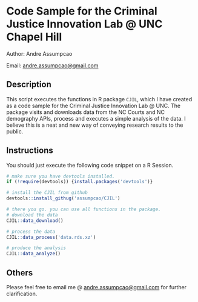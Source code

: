 # Code Sample for the Criminal Justice Innovation Lab @ UNC Chapel Hill

Author: Andre Assumpcao

Email: andre.assumpcao@gmail.com

## Description

This script executes the functions in R package `CJIL`, which I have created
as a code sample for the Criminal Justice Innovation Lab @ UNC. The package
visits and downloads data from the NC Courts and NC demography APIs, process
and executes a simple analysis of the data. I believe this is a neat and new way of conveying research results to the public.

## Instructions

You should just execute the following code snippet on a R Session.

```r
# make sure you have devtools installed.
if (!require(devtools)) {install.packages('devtools')}

# install the CJIL from github
devtools::install_githug('assumpcao/CJIL')

# there you go. you can use all functions in the package.
# download the data
CJIL::data_download()

# process the data
CJIL::data_process('data.rds.xz')

# produce the analysis
CJIL::data_analyze()
```

## Others

Please feel free to email me @ andre.assumpcao@gmail.com for further clarification.
